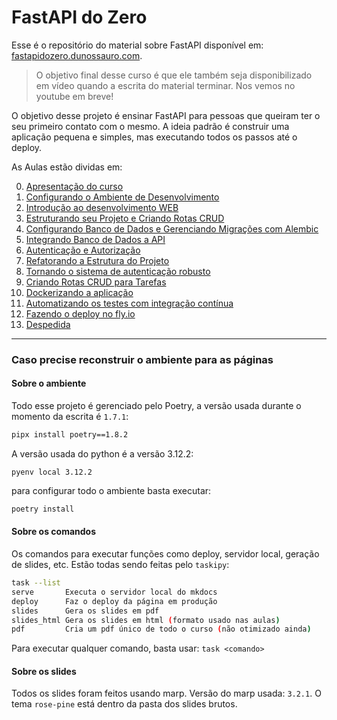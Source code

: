 # FastAPI do Zero

Esse é o repositório do material sobre FastAPI disponível em: [fastapidozero.dunossauro.com](https://fastapidozero.dunossauro.com).

> O objetivo final desse curso é que ele também seja disponibilizado em vídeo quando a escrita do material terminar. Nos vemos no youtube em breve!

O objetivo desse projeto é ensinar FastAPI para pessoas que queiram ter o seu primeiro contato com o mesmo. A ideia padrão é construir uma aplicação pequena e simples, mas executando todos os passos até o deploy.

As Aulas estão dividas em:

0. [Apresentação do curso](https://fastapidozero.dunossauro.com/)
1. [Configurando o Ambiente de Desenvolvimento](https://fastapidozero.dunossauro.com/01/)
2. [Introdução ao desenvolvimento WEB](https://fastapidozero.dunossauro.com/02/)
3. [Estruturando seu Projeto e Criando Rotas CRUD](https://fastapidozero.dunossauro.com/03/)
4. [Configurando Banco de Dados e Gerenciando Migrações com Alembic](https://fastapidozero.dunossauro.com/04/)
5. [Integrando Banco de Dados a API](https://fastapidozero.dunossauro.com/05/)
6. [Autenticação e Autorização](https://fastapidozero.dunossauro.com/06/)
7. [Refatorando a Estrutura do Projeto](https://fastapidozero.dunossauro.com/07/)
8. [Tornando o sistema de autenticação robusto](https://fastapidozero.dunossauro.com/08/)
9. [Criando Rotas CRUD para Tarefas](https://fastapidozero.dunossauro.com/09/)
10. [Dockerizando a aplicação](https://fastapidozero.dunossauro.com/10/)
11. [Automatizando os testes com integração contínua](https://fastapidozero.dunossauro.com/11/)
12. [Fazendo o deploy no fly.io](https://fastapidozero.dunossauro.com/12/)
13. [Despedida](https://fastapidozero.dunossauro.com/13/)

---

### Caso precise reconstruir o ambiente para as páginas

#### Sobre o ambiente

Todo esse projeto é gerenciado pelo Poetry, a versão usada durante o momento da escrita é `1.7.1`:

```bash
pipx install poetry==1.8.2
```

A versão usada do python é a versão 3.12.2:

```
pyenv local 3.12.2
```

para configurar todo o ambiente basta executar:

```bash
poetry install
```

#### Sobre os comandos

Os comandos para executar funções como deploy, servidor local, geração de slides, etc. Estão todas sendo feitas pelo `taskipy`:

```bash
task --list
serve       Executa o servidor local do mkdocs
deploy      Faz o deploy da página em produção
slides      Gera os slides em pdf
slides_html Gera os slides em html (formato usado nas aulas)
pdf         Cria um pdf único de todo o curso (não otimizado ainda)
```

Para executar qualquer comando, basta usar: `task <comando>`

#### Sobre os slides

Todos os slides foram feitos usando marp. Versão do marp usada: `3.2.1`. O tema `rose-pine` está dentro da pasta dos slides brutos.
